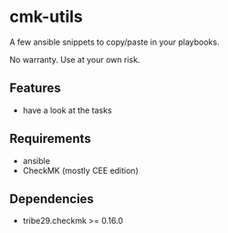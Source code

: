 cmk-utils
=========

A few ansible snippets to copy/paste in your playbooks.

No warranty. Use at your own risk.

Features
--------

* have a look at the tasks

Requirements
------------

* ansible
* CheckMK (mostly CEE edition)

Dependencies
------------

* tribe29.checkmk >= 0.16.0
